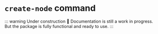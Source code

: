 # `create-node` command

::: warning Under construction 🚧
Documentation is still a work in progress. But the package is fully functional and ready to use.
:::
